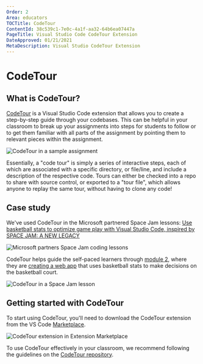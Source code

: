 ```yaml
---
Order: 2
Area: educators
TOCTitle: CodeTour
ContentId: 38c539c1-7e0c-4a1f-aa32-64b6ea07447a
PageTitle: Visual Studio Code CodeTour Extension
DateApproved: 01/21/2021
MetaDescription: Visual Studio CodeTour Extension
---
```

# CodeTour

## What is CodeTour?

[CodeTour](https://marketplace.visualstudio.com/items?itemName=vsls-contrib.codetour) is a Visual Studio Code extension that allows you to create a step-by-step guide through your codebases. This can be helpful in your classroom to break up your assignments into steps for students to follow or to get them familiar with all parts of the assignment by pointing them to relevant pieces within the assignment.

![CodeTour in a sample assignment](images/codetour/codetour-example-lesson.gif)

Essentially, a "code tour" is simply a series of interactive steps, each of which are associated with a specific directory, or file/line, and include a description of the respective code. Tours can either be checked into a repo to share with source control, or exported to a "tour file", which allows anyone to replay the same tour, without having to clone any code!

## Case study

We've used CodeTour in the Microsoft partnered Space Jam lessons: [Use basketball stats to optimize game play with Visual Studio Code, inspired by SPACE JAM: A NEW LEGACY](https://docs.microsoft.com/learn/paths/optimize-basketball-games-with-machine-learning)

![Microsoft partners Space Jam coding lessons](images/codetour/space-jam-lessons-home.png)

CodeTour helps guide the self-paced learners through [module 2](https://docs.microsoft.com/learn/modules/optimize-basketball-player-rest-breaks), where they are [creating a web app](https://docs.microsoft.com/learn/modules/optimize-basketball-player-rest-breaks/7-codetour) that uses basketball stats to make decisions on the basketball court.

![CodeTour in a Space Jam lesson](images/codetour/codetour-space-jam.gif)

## Getting started with CodeTour

To start using CodeTour, you'll need to download the CodeTour extension from the VS Code [Marketplace](https://marketplace.visualstudio.com/vscode).

![CodeTour extension in Extension Marketplace](images/codetour/codetour-extension-marketplace.png)

To use CodeTour effectively in your classroom, we recommend following the guidelines on the [CodeTour repository](https://github.com/microsoft/codetour#getting-started).
